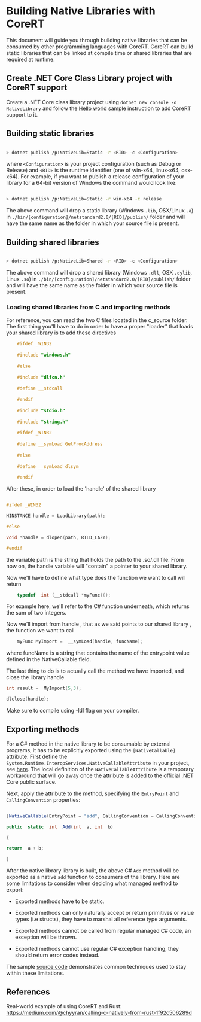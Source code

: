 


# Building Native Libraries with CoreRT

  

This document will guide you through building native libraries that can be consumed by other programming languages with CoreRT. CoreRT can build static libraries that can be linked at compile time or shared libraries that are required at runtime.

  

## Create .NET Core Class Library project with CoreRT support

  

Create a .NET Core class library project using `dotnet new console -o NativeLibrary` and follow the [Hello world](../HelloWorld/README.md) sample instruction to add CoreRT support to it.

  

## Building static libraries

  

```bash

> dotnet publish /p:NativeLib=Static -r <RID> -c <Configuration>

```

  

where `<Configuration>` is your project configuration (such as Debug or Release) and `<RID>` is the runtime identifier (one of win-x64, linux-x64, osx-x64). For example, if you want to publish a release configuration of your library for a 64-bit version of Windows the command would look like:

  

```bash

> dotnet publish /p:NativeLib=Static -r win-x64 -c release

```

  

The above command will drop a static library (Windows `.lib`, OSX/Linux `.a`) in `./bin/[configuration]/netstandard2.0/[RID]/publish/` folder and will have the same name as the folder in which your source file is present.

  

## Building shared libraries

  

```bash

> dotnet publish /p:NativeLib=Shared -r <RID> -c <Configuration>

```

  

The above command will drop a shared library (Windows `.dll`, OSX `.dylib`, Linux `.so`) in `./bin/[configuration]/netstandard2.0/[RID]/publish/` folder and will have the same name as the folder in which your source file is present.

### Loading shared libraries from C and importing methods
For reference, you can read the two C files located in the c_source folder.
The first thing you'll have to do in order to have a proper "loader" that loads your shared library is to add these directives
```c
    #ifdef _WIN32
    
    #include "windows.h"
    
    #else
    
    #include "dlfcn.h"
    
    #define __stdcall
    
    #endif
    
    #include "stdio.h"
    
    #include "string.h"
    
    #ifdef _WIN32
    
    #define __symLoad GetProcAddress
    
    #else
    
    #define __symLoad dlsym
    
    #endif
```
After these, in order to load the 'handle' of the shared library
```c

#ifdef _WIN32

HINSTANCE handle = LoadLibrary(path);

#else

void *handle = dlopen(path, RTLD_LAZY);

#endif

  ```
the variable path is the string that holds the path to the .so/.dll file.
From now on, the handle variable will "contain" a pointer to your shared library.

Now we'll have to define what type does the function we want to call will return
```c
    typedef  int (__stdcall *myFunc)();
```
For example here, we'll refer to the C# function underneath, which returns the sum of two integers.

Now we'll import from handle , that as we said points to our shared library , the function we want to call
```c
    myFunc MyImport =  __symLoad(handle, funcName);
```
where funcName is a string that contains the name of the entrypoint value defined in the NativeCallable field.

The last thing to do is to actually call the method we have imported, and close the library handle
```c
int result =  MyImport(5,3);

dlclose(handle);
```

Make sure to compile using -ldl flag on your compiler.
  

## Exporting methods

  

For a C# method in the native library to be consumable by external programs, it has to be explicitly exported using the `[NativeCallable]` attribute. First define the `System.Runtime.InteropServices.NativeCallableAttribute` in your project, see [here](NativeCallable.cs). The local definition of the `NativeCallableAttribute` is a temporary workaround that will go away once the attribute is added to the official .NET Core public surface.

  

Next, apply the attribute to the method, specifying the `EntryPoint` and `CallingConvention` properties:

  

```csharp

[NativeCallable(EntryPoint = "add", CallingConvention = CallingConvention.StdCall)]

public  static  int  Add(int  a, int  b)

{

return  a + b;

}

```

  

After the native library library is built, the above C# `Add` method will be exported as a native `add` function to consumers of the library. Here are some limitations to consider when deciding what managed method to export:

  

* Exported methods have to be static.

* Exported methods can only naturally accept or return primitives or value types (i.e structs), they have to marshal all reference type arguments.

* Exported methods cannot be called from regular managed C# code, an exception will be thrown.

* Exported methods cannot use regular C# exception handling, they should return error codes instead.

  

The sample [source code](Class1.cs) demonstrates common techniques used to stay within these limitations.

  

## References

  

Real-world example of using CoreRT and Rust: https://medium.com/@chyyran/calling-c-natively-from-rust-1f92c506289d